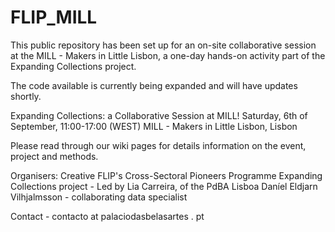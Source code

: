 # FLIP_MILL

This public repository has been set up for an on-site collaborative session at the MILL - Makers in Little Lisbon, a one-day hands-on activity part of the Expanding Collections project.

The code available is currently being expanded and will have updates shortly.  

Expanding Collections: a Collaborative Session at MILL!
Saturday, 6th of September, 11:00-17:00 (WEST)
MILL - Makers in Little Lisbon, Lisbon

Please read through our wiki pages for details information on the event, project and methods. 

Organisers:
Creative FLIP's Cross-Sectoral Pioneers Programme
Expanding Collections project - Led by Lia Carreira, of the PdBA Lisboa
Daníel Eldjarn Vilhjalmsson - collaborating data specialist 

Contact - contacto at palaciodasbelasartes . pt 



